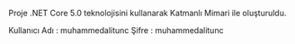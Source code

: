 Proje .NET Core 5.0 teknolojisini kullanarak Katmanlı Mimari ile oluşturuldu.

Kullanıcı Adı : muhammedalitunc
Şifre : muhammedalitunc
